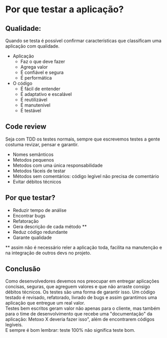 # Por que testar a aplicação?

## Qualidade:

Quando se testa é possível confirmar características que classificam uma aplicação com qualidade.  

- Aplicação
  - Faz o que deve fazer
  - Agrega valor
  - É confiável e segura
  - É performática
- O código
  - É fácil de entender
  - É adaptativo e escalável 
  - É reutilizável
  - É manutenível 
  - É testável
  
## Code review 

Seja com TDD os testes normais, sempre que escrevemos testes a gente costuma revizar, pensar e garantir.

- Nomes semânticos
- Metodos pequenos
- Metodos com uma única responsabilidade
- Metodos fáceis de testar
- Métodos sem comentários: código legível não precisa de comentário
- Evitar débitos técnicos

## Por que testar?

- Reduzir tempo de análise
- Encontrar bugs
- Refatoração
- Gera descrição de cada método **
- Reduz código redundante
- Garante qualidade

** assim não é necessário reler a aplicação toda, facilita na manutenção e na integração de outros devs no projeto.

## Conclusão

Como desenvolvedores devemos nos preocupar em entregar aplicações concisas, seguras, que agreguem valores e que não arraste consigo débitos técnicos.
Os testes são uma forma de garantir isso. Um código testado é revisado, refatorado, livrado de bugs e assim garantimos uma aplicação que entregue um real valor.  
Testes bem escritos geram valor não apenas para o cliente, mas também para o time de desenvolvimento que recebe uma "documentação" da aplicação: Metoxo X deveria
fazer isso", além de encontrarem códigos legíveis.  
E sempre é bom lembrar: teste 100% não significa teste bom. 
